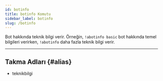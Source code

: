```yaml
---
id: botinfo
title: botinfo Komutu
sidebar_label: botinfo
slug: /botinfo
---
```

Bot hakkında teknik bilgi verir. Örneğin, `!abotinfo basic` bot hakkında temel bilgileri verirken, `!abotinfo` daha fazla teknik bilgi verir.

---

## Takma Adları {#alias}

- teknikbilgi
